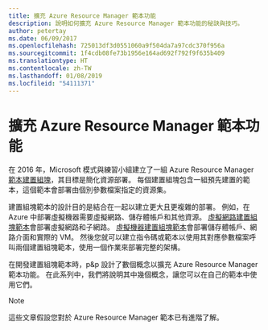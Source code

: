 ```yaml
---
title: 擴充 Azure Resource Manager 範本功能
description: 說明如何擴充 Azure Resource Manager 範本功能的秘訣與技巧。
author: petertay
ms.date: 06/09/2017
ms.openlocfilehash: 725013df3d0551060a9f504da7a97cdc370f956a
ms.sourcegitcommit: 1f4cdb08fe73b1956e164ad692f792f9f635b409
ms.translationtype: HT
ms.contentlocale: zh-TW
ms.lasthandoff: 01/08/2019
ms.locfileid: "54111371"
---
```

# <a name="extend-azure-resource-manager-template-functionality"></a>擴充 Azure Resource Manager 範本功能

在 2016 年，Microsoft 模式與練習小組建立了一組 Azure Resource Manager [範本建置組塊](https://github.com/mspnp/template-building-blocks/wiki)，其目標是簡化資源部署。 每個建置組塊包含一組預先建置的範本，這個範本會部署由個別參數檔案指定的資源集。

建置組塊範本的設計目的是結合在一起以建立更大且更複雜的部署。 例如，在 Azure 中部署虛擬機器需要虛擬網路、儲存體帳戶和其他資源。 [虛擬網路建置組塊範本](https://github.com/mspnp/template-building-blocks/wiki/VNet-(v1))會部署虛擬網路和子網路。 [虛擬機器建置組塊範本](https://github.com/mspnp/template-building-blocks/wiki/Windows-and-Linux-VMs-(v1))會部署儲存體帳戶、網路介面和實際的 VM。 然後您就可以建立指令碼或範本以使用其對應參數檔案呼叫兩個建置組塊範本，使用一個作業來部署完整的架構。

在開發建置組塊範本時，p&p 設計了數個概念以擴充 Azure Resource Manager 範本功能。 在此系列中，我們將說明其中幾個概念，讓您可以在自己的範本中使用它們。

> [!NOTE]
> 這些文章假設您對於 Azure Resource Manager 範本已有進階了解。